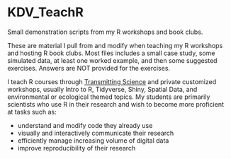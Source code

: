 # KDV_TeachR
Small demonstration scripts from my R workshops and book clubs.

These are material I pull from and modify when teaching my R workshops and hosting R book clubs.  Most files includes a small case study, some simulated data, at least one worked example, and then some suggested exercises.  Answers are NOT provided for the exercises.

I teach R courses through [Transmitting Science](https://www.transmittingscience.com) and private customized workshops, usually Intro to R, Tidyverse, Shiny, Spatial Data, and environmental or ecological themed topics.  My students are primarily scientists who use R in their research and wish to become more proficient at tasks such as:

  * understand and modify code they already use
  * visually and interactively communicate their research
  * efficiently manage increasing volume of digital data
  * improve reproducibility of their research



